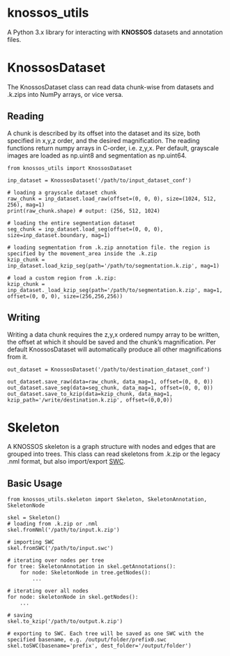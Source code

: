 # knossos_utils
A Python 3.x library for interacting with **KNOSSOS** datasets and annotation files.


# KnossosDataset

The KnossosDataset class can read data chunk-wise from datasets and .k.zips into NumPy arrays, or vice versa.

## Reading

A chunk is described by its offset into the dataset and its size, both specified in x,y,z order, and the desired magnification. The reading functions return numpy arrays in C-order, i.e. z,y,x. Per default, grayscale images are loaded as np.uint8 and segmentation as np.uint64.

```
from knossos_utils import KnossosDataset

inp_dataset = KnossosDataset('/path/to/input_dataset_conf')

# loading a grayscale dataset chunk
raw_chunk = inp_dataset.load_raw(offset=(0, 0, 0), size=(1024, 512, 256), mag=1)
print(raw_chunk.shape) # output: (256, 512, 1024)

# loading the entire segmentation dataset
seg_chunk = inp_dataset.load_seg(offset=(0, 0, 0), size=inp_dataset.boundary, mag=1)

# loading segmentation from .k.zip annotation file. the region is specified by the movement_area inside the .k.zip
kzip_chunk = inp_dataset.load_kzip_seg(path='/path/to/segmentation.k.zip', mag=1)

# load a custom region from .k.zip:
kzip_chunk = inp_dataset._load_kzip_seg(path='/path/to/segmentation.k.zip', mag=1, offset=(0, 0, 0), size=(256,256,256))
```

## Writing

Writing a data chunk requires the z,y,x ordered numpy array to be written, the offset at which it should be saved and the chunk’s magnification. Per default KnossosDataset will automatically produce all other magnifications from it.

```
out_dataset = KnossosDataset('/path/to/destination_dataset_conf')

out_dataset.save_raw(data=raw_chunk, data_mag=1, offset=(0, 0, 0))
out_dataset.save_seg(data=seg_chunk, data_mag=1, offset=(0, 0, 0))
out_dataset.save_to_kzip(data=kzip_chunk, data_mag=1, kzip_path='/write/destination.k.zip', offset=(0,0,0))
```

# Skeleton

A KNOSSOS skeleton is a graph structure with nodes and edges that are grouped into trees. This class can read skeletons from .k.zip or the legacy .nml format, but also import/export [SWC](http://www.neuronland.org/NLMorphologyConverter/MorphologyFormats/SWC/Spec.html).

## Basic Usage

```
from knossos_utils.skeleton import Skeleton, SkeletonAnnotation, SkeletonNode

skel = Skeleton()
# loading from .k.zip or .nml
skel.fromNml('/path/to/input.k.zip')

# importing SWC
skel.fromSWC('/path/to/input.swc')

# iterating over nodes per tree
for tree: SkeletonAnnotation in skel.getAnnotations():
    for node: SkeletonNode in tree.getNodes():
        ...

# iterating over all nodes
for node: skeletonNode in skel.getNodes():
    ...

# saving
skel.to_kzip('/path/to/output.k.zip')

# exporting to SWC. Each tree will be saved as one SWC with the specified basename, e.g. /output/folder/prefix0.swc
skel.toSWC(basename='prefix', dest_folder='/output/folder')
```